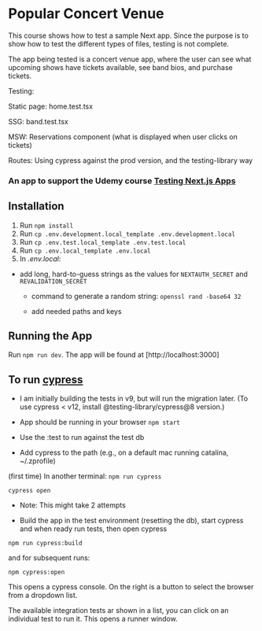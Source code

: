 # Popular Concert Venue

This course shows how to test a sample Next app. Since the purpose is to show how to test the different types of files, testing is not complete. 

The app being tested is a concert venue app, where the user can see what upcoming shows have tickets available, see band bios, and purchase tickets.

Testing:

Static page: home.test.tsx

SSG: band.test.tsx

MSW: Reservations component (what is displayed when user clicks on tickets)

Routes: Using cypress against the prod version, and the testing-library way 


### An app to support the Udemy course [Testing Next.js Apps](https://www.udemy.com/course/nextjs-testing/)

## Installation

1. Run `npm install`
2. Run `cp .env.development.local_template .env.development.local`
3. Run `cp .env.test.local_template .env.test.local`
4. Run `cp .env.local_template .env.local`
5. In _.env.local_:

- add long, hard-to-guess strings as the values for `NEXTAUTH_SECRET` and `REVALIDATION_SECRET`

  - command to generate a random string: `openssl rand -base64 32`

  - add needed paths and keys

## Running the App

Run `npm run dev`. The app will be found at [http://localhost:3000]

## To run [cypress](cypress.io)
- I am initially building the tests in v9, but will run the migration later. (To use cypress < v12, install @testing-library/cypress@8 version.)

- App should be running in your browser
`npm start`

- Use the :test to run against the test db

- Add cypress to the path (e.g., on a default mac running catalina,  ~/.zprofile)

(first time)
In another terminal:
`npm run cypress`

`cypress open`
- Note: This might take 2 attempts


- Build the app in the test environment (resetting the db), start cypress and when ready run tests, then open cypress

`npm run cypress:build`

and for subsequent runs:

`npm cypress:open`

This opens a cypress console. On the right is a button to select the browser from a dropdown list.

The available integration tests ar shown in a list, you can click on an individual test to run it. This opens a runner window.




